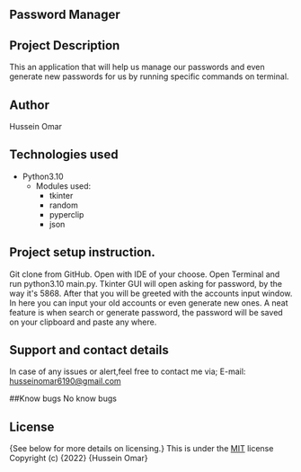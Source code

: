 
## Password Manager

## Project Description

This an application that will help us manage our passwords and even generate new passwords for us by running specific commands on terminal.

## Author
Hussein Omar

## Technologies used
- Python3.10
    - Modules used:
        - tkinter
        - random
        - pyperclip
        - json

## Project setup instruction.
Git clone from GitHub. Open with IDE of your choose. Open Terminal and run python3.10 main.py. Tkinter GUI will open asking for password, by the way it's 5868. After that you will be greeted with the accounts input window. In here you can input your old accounts or even generate new ones. A neat feature is when search or generate password, the password will be saved on your clipboard and paste any where. 

## Support and contact details
In case of any issues or alert,feel free to contact me via; E-mail: husseinomar6190@gmail.com

##Know bugs
No know bugs

## License
{See below for more details on licensing.}
This is under the [MIT](LICENSE.txt) license Copyright (c) {2022} {Hussein Omar}